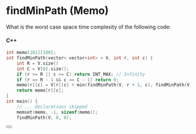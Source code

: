 # findMinPath (Memo)

What is the worst case space time complexity of the following code:

#### C++

``` c++
int memo[101][100];
int findMinPath(vector< vector<int> > V, int r, int c) {
    int R = V.size()
    int C = V[0].size();
    if (r >= R || c >= C) return INT_MAX; // Infinity
    if (r == R - 1 && c == C - 1) return 0;
    memo[r][c] = V[r][c] + min(findMinPath(V, r + 1, c), findMinPath(V, r, c + 1));
    return memo[r][c];
}
int main() {
    // ... Declarations skipped
    memset(memo, -1, sizeof(memo));
    findMinPath(V, 0, 0);
```


<button class="section" target="solution" show="Show solution" hide="Hide solution"></button>

<!--sec data-title="Solution" data-id="solution" data-show=false ces-->

<!--endsec-->

